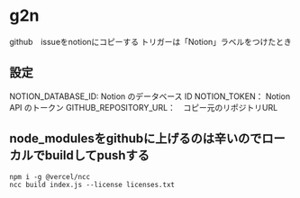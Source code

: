 # g2n
github　issueをnotionにコピーする
トリガーは「Notion」ラベルをつけたとき

## 設定
NOTION_DATABASE_ID: Notion のデータベース ID
NOTION_TOKEN：  Notion API のトークン
GITHUB_REPOSITORY_URL：　コピー元のリポジトリURL

## node_modulesをgithubに上げるのは辛いのでローカルでbuildしてpushする
```
npm i -g @vercel/ncc 
ncc build index.js --license licenses.txt
```
